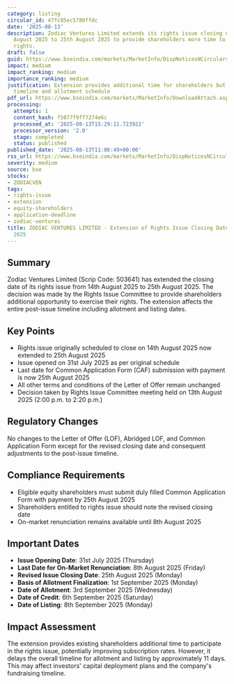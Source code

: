```yaml
---
category: listing
circular_id: 47fc85ec5780ffdc
date: '2025-08-13'
description: Zodiac Ventures Limited extends its rights issue closing date from 14th
  August 2025 to 25th August 2025 to provide shareholders more time to exercise their
  rights.
draft: false
guid: https://www.bseindia.com/markets/MarketInfo/DispNoticesNCirculars.aspx?Noticeid={1EE94B67-F829-4E09-9B37-A085959B3693}&noticeno=20250813-25&dt=08/13/2025&icount=25&totcount=65&flag=0
impact: medium
impact_ranking: medium
importance_ranking: medium
justification: Extension provides additional time for shareholders but affects issue
  timeline and allotment schedule
pdf_url: https://www.bseindia.com/markets/MarketInfo/DownloadAttach.aspx?id=20250813-25&attachedId=3b14eb49-0028-426f-b246-aff078f5e65f
processing:
  attempts: 1
  content_hash: f5077f9ff7274e6c
  processed_at: '2025-08-13T15:29:11.723922'
  processor_version: '2.0'
  stage: completed
  status: published
published_date: '2025-08-13T11:06:49+00:00'
rss_url: https://www.bseindia.com/markets/MarketInfo/DispNoticesNCirculars.aspx?Noticeid={1EE94B67-F829-4E09-9B37-A085959B3693}&noticeno=20250813-25&dt=08/13/2025&icount=25&totcount=65&flag=0
severity: medium
source: bse
stocks:
- ZODIACVEN
tags:
- rights-issue
- extension
- equity-shareholders
- application-deadline
- zodiac-ventures
title: ZODIAC VENTURES LIMITED - Extension of Rights Issue Closing Date to 25th August
  2025
---
```


## Summary

Zodiac Ventures Limited (Scrip Code: 503641) has extended the closing date of its rights issue from 14th August 2025 to 25th August 2025. The decision was made by the Rights Issue Committee to provide shareholders additional opportunity to exercise their rights. The extension affects the entire post-issue timeline including allotment and listing dates.

## Key Points

- Rights issue originally scheduled to close on 14th August 2025 now extended to 25th August 2025
- Issue opened on 31st July 2025 as per original schedule
- Last date for Common Application Form (CAF) submission with payment is now 25th August 2025
- All other terms and conditions of the Letter of Offer remain unchanged
- Decision taken by Rights Issue Committee meeting held on 13th August 2025 (2:00 p.m. to 2:20 p.m.)

## Regulatory Changes

No changes to the Letter of Offer (LOF), Abridged LOF, and Common Application Form except for the revised closing date and consequent adjustments to the post-issue timeline.

## Compliance Requirements

- Eligible equity shareholders must submit duly filled Common Application Form with payment by 25th August 2025
- Shareholders entitled to rights issue should note the revised closing date
- On-market renunciation remains available until 8th August 2025

## Important Dates

- **Issue Opening Date**: 31st July 2025 (Thursday)
- **Last Date for On-Market Renunciation**: 8th August 2025 (Friday) 
- **Revised Issue Closing Date**: 25th August 2025 (Monday)
- **Basis of Allotment Finalization**: 1st September 2025 (Monday)
- **Date of Allotment**: 3rd September 2025 (Wednesday)
- **Date of Credit**: 6th September 2025 (Saturday)
- **Date of Listing**: 8th September 2025 (Monday)

## Impact Assessment

The extension provides existing shareholders additional time to participate in the rights issue, potentially improving subscription rates. However, it delays the overall timeline for allotment and listing by approximately 11 days. This may affect investors' capital deployment plans and the company's fundraising timeline.